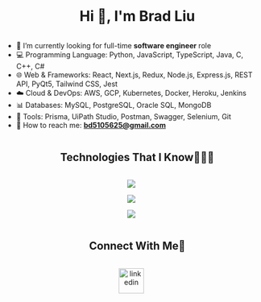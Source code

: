 <!--
**bd5105625/bd5105625** is a ✨ _special_ ✨ repository because its `README.md` (this file) appears on your GitHub profile.

Here are some ideas to get you started:
-->

<div id="user-content-toc">
  <ul align="center">
    <summary><h1 style="display: inline-block">Hi 👋, I'm Brad Liu </h1></summary>
  </ul>
</div>

<!--Intro part-->

- 🔭 I’m currently looking for full-time **software engineer** role 
- 💻 Programming Language: Python, JavaScript, TypeScript, Java, C, C++, C#
- 🌐 Web & Frameworks: React, Next.js, Redux, Node.js, Express.js, REST API, PyQt5, Tailwind CSS, Jest
- ☁️ Cloud & DevOps: AWS, GCP, Kubernetes, Docker, Heroku, Jenkins
- 📊 Databases: MySQL, PostgreSQL, Oracle SQL, MongoDB
- 🔧 Tools: Prisma, UiPath Studio, Postman, Swagger, Selenium, Git
- 💬 How to reach me: **bd5105625@gmail.com**

<!--Intro end-->


<!--h1 without bottom border-->
<div id="user-content-toc">
  <ul align="center">
    <summary><h2 style="display: inline-block">Technologies That I Know👨🏻‍💻</h2></summary>
  </ul>
</div>
<!--tech stack icons-->
<p align="center">
  <a href="https://skillicons.dev">
    <img src="https://skillicons.dev/icons?i=py,js,ts,java,c,cpp,cs,html,css&perline=14" />
  </a>
</p>
<p align="center">
  <a href="https://skillicons.dev">
    <img src="https://skillicons.dev/icons?i=react,nextjs,redux,nodejs,expressjs,tailwind,babel,mongodb,postgres,mysql,sqlite,prisma,postman,qt&perline=14" />
  </a>
</p>
<p align="center">
  <a href="https://skillicons.dev">
    <img src="https://skillicons.dev/icons?i=aws,gcp,heroku,docker,kubernetes,jenkins,git,selenium,vscode&perline=14" />
  </a>
</p>


<!-- Connect with me -->
<!--h2 without bottom border-->
<div id="user-content-toc">
  <ul align="center">
    <summary><h2 style="display: inline-block">Connect With Me🤝</h2></summary>
  </ul>
</div>

<!--icons and links-->
<p align="center">
<a href="https://www.linkedin.com/in/bd5105625/" target="blank"><img align="center" src="https://user-images.githubusercontent.com/88904952/234979284-68c11d7f-1acc-4f0c-ac78-044e1037d7b0.png" alt="linkedin" height="50" width="50" /></a>
  
</p>

<!--<p><img align="center" src="https://github-readme-stats.vercel.app/api/top-langs?username=bd5105625&show_icons=true&locale=en&layout=compact" alt="bd5105625" /></p>-->
